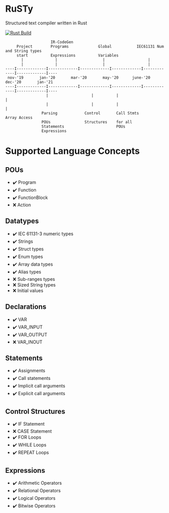 # RuSTy

Structured text compiler written in Rust

[![Rust Build](https://github.com/ghaith/ruSTy/workflows/Rust%20on%20Docker/badge.svg)](https://github.com/ghaith/ruSTy/actions)


```
                    IR-CodeGen
     Project        Programs             Global           IEC61131 Num and String types
     start          Expressions          Variables 
       |              |                    |                   |
       |              |                    |                   |
----I-------------I-------------I-------------I-------------I-------------I-------------I----
 nov-'19       jan-'20       mar-'20       may-'20      june-'20       dec-'20       jan-'21  
----I-------------I-------------I-------------I-------------I-------------I-------------I----
                  |                   |          |                        |
                  |                   |          |                        |
                Parsing            Control       Call Stmts           Array Access
                POUs               Structures    for all
                Statements                       POUs
                Expressions
```




# Supported Language Concepts
## POUs
- :heavy_check_mark: Program
- :heavy_check_mark: Function
- :heavy_check_mark: FunctionBlock
- :x: Action

## Datatypes
- :heavy_check_mark: IEC 61131-3 numeric types
- :heavy_check_mark: Strings
- :heavy_check_mark: Struct types
- :heavy_check_mark: Enum types
- :heavy_check_mark: Array data types
- :heavy_check_mark: Alias types
- :x: Sub-ranges types
- :x: Sized String types
- :x: Initial values

## Declarations
- :heavy_check_mark: VAR
- :heavy_check_mark: VAR_INPUT
- :heavy_check_mark: VAR_OUTPUT
- :x: VAR_INOUT

## Statements
- :heavy_check_mark: Assignments
- :heavy_check_mark: Call statements
- :heavy_check_mark: Implicit call arguments
- :heavy_check_mark: Explicit call arguments

## Control Structures
- :heavy_check_mark: IF Statement
- :x: CASE Statement
- :heavy_check_mark: FOR Loops
- :heavy_check_mark: WHILE Loops
- :heavy_check_mark: REPEAT Loops

## Expressions
- :heavy_check_mark: Arithmetic Operators
- :heavy_check_mark: Relational Operators
- :heavy_check_mark: Logical Operators
- :heavy_check_mark: Bitwise Operators
